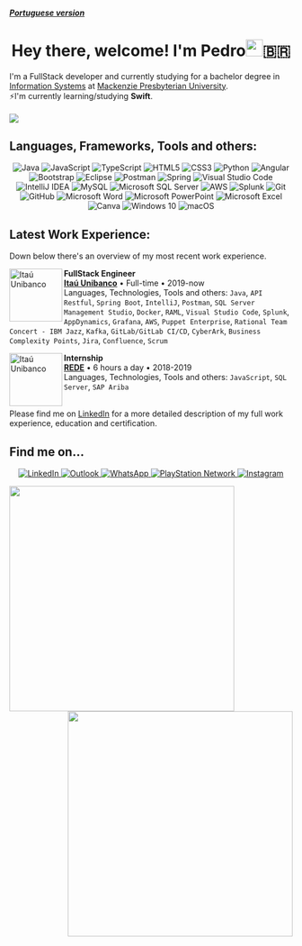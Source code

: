<a align="left" href="https://github.com/PedroDaspett/pedrodaspett/blob/master/README-PT.md"><h5>Portuguese version</h5></a>

<!-- TITLE -->
<h1 align="center">Hey there, welcome! I'm Pedro<img src="https://raw.githubusercontent.com/iampavangandhi/iampavangandhi/master/gifs/Hi.gif" width="30px">🇧🇷</h1>

<!-- WHO AM I? -->
<p>I'm a FullStack developer and currently studying for a bachelor degree in <a href="https://www.mackenzie.br/en/undergraduate-programs/sao-paulo-higienopolis/information-systems" target="_blank">Information Systems</a> at <a href="https://www.mackenzie.br/en/universidade/meet-the-university/" target="_blank">Mackenzie Presbyterian University</a>.
</br>
⚡️I'm currently learning/studying <b>Swift</b>. 
</br>
</br>
<!-- https://github.com/Nathan13888/VisitorBadgeReloaded/blob/master/README.md -->
<img src="https://visitor-badge-reloaded.herokuapp.com/badge?page_id=pedrodaspett&color=25D366&style=for-the-badge&logo=Github&logoColor=7DBBE6&lColor=6e5494"/> 
</p>

<!-- TECHNOLOGIES -->
## Languages, Frameworks, Tools and others:
<p align="center">
<!-- 
BADGES:
 https://github.com/Ileriayo/markdown-badges#programming-languages
 https://github.com/alexandresanlim/Badges4-README.md-Profile
 https://simpleicons.org
-->
<!-- PROGRAMMING LANGUAGES:
  <img alt="Swift" src="https://img.shields.io/badge/swift-F05138.svg?style=for-the-badge&logo=swift&logoColor=white" target="_blank"/> -->
  <img alt="Java" src="https://img.shields.io/badge/java-5382a1.svg?style=for-the-badge&logo=java&logoColor=f89820" target="_blank"/>
  <img alt="JavaScript" src="https://img.shields.io/badge/javascript-323330.svg?style=for-the-badge&logo=javascript&logoColor=f0db4f" target="_blank"/>
  <img alt="TypeScript" src="https://img.shields.io/badge/typescript-007acc.svg?style=for-the-badge&logo=typescript&logoColor=ffffff" target="_blank"/>
  <img alt="HTML5" src="https://img.shields.io/badge/html_5-E44D26.svg?style=for-the-badge&logo=html5&logoColor=white" target="_blank"/>
  <img alt="CSS3" src="https://img.shields.io/badge/css3-2965f1.svg?style=for-the-badge&logo=css3&logoColor=white" target="_blank"/>
  <img alt="Python" src="https://img.shields.io/badge/python-306998.svg?style=for-the-badge&logo=python&logoColor=FFD43B" target="_blank"/>

 <!-- FRAMEWORKS AND LIBRARIES: -->
  <img alt="Angular" src="https://img.shields.io/badge/angular-dd1b16.svg?style=for-the-badge&logo=angular&logoColor=white" target="_blank"/>
  <img alt="Bootstrap" src="https://img.shields.io/badge/bootstrap-563d7c.svg?style=for-the-badge&logo=bootstrap&logoColor=white" target="_blank"/>
  <img alt="Eclipse" src="https://img.shields.io/badge/Eclipse-2C2255?style=for-the-badge&logo=eclipse&logoColor=F7941E" target="_blank"/>
  <img alt="Postman" src="https://img.shields.io/badge/Postman-white?style=for-the-badge&logo=postman&logoColor=EF5B25" target="_blank"/>

 <!-- IDEs/EDITORS 
  <img alt="Xcode" src="https://img.shields.io/badge/Xcode-007ACC?style=for-the-badge&logo=Xcode&logoColor=white" target="_blank"/>  -->
  <img alt="Spring" src="https://img.shields.io/badge/spring-%236DB33F.svg?style=for-the-badge&logo=spring&logoColor=white" target="_blank"/>
  <img alt="Visual Studio Code" src="https://img.shields.io/badge/Visual_Studio_Code-0078d7.svg?style=for-the-badge&logo=visual-studio-code&logoColor=white" target="_blank"/>
  <img alt="IntelliJ IDEA" src="https://img.shields.io/badge/IntelliJ_IDEA-e32581.svg?style=for-the-badge&logo=intellij-idea&logoColor=white" target="_blank"/>

 <!-- DATABASE --> 
  <img alt="MySQL" src="https://img.shields.io/badge/mysql-00758F.svg?style=for-the-badge&logo=mysql&logoColor=F29111" target="_blank"/>
  <img alt="Microsoft SQL Server" src="https://img.shields.io/badge/Microsoft_SQL_Server-darkred?style=for-the-badge&logo=microsoft-sql-server&logoColor=white" target="_blank"/>

 <!-- CLOUD/HOSTING-->
  <img alt="AWS" src="https://img.shields.io/badge/AWS-FF9900.svg?style=for-the-badge&logo=amazon-aws&logoColor=black" target="_blank"/>

 <!-- ANALYTICS -->
  <img alt="Splunk" src="https://img.shields.io/badge/splunk-black.svg?style=for-the-badge&logo=splunk&logoColor=65A637" target="_blank"/>

 <!-- VERSION CONTROL -->
  <img alt="Git" src="https://img.shields.io/badge/git-f34f29.svg?style=for-the-badge&logo=git&logoColor=white" target="_blank"/>
  <img alt="GitHub" src="https://img.shields.io/badge/github-211F1F.svg?style=for-the-badge&logo=github&logoColor=7DBBE6" target="_blank"/>

 <!-- OFFICE -->
  <img alt="Microsoft Word" src="https://img.shields.io/badge/Microsoft_Word-2B579A?style=for-the-badge&logo=microsoft-word&logoColor=white" target="_blank"/>
  <img alt="Microsoft PowerPoint" src="https://img.shields.io/badge/Microsoft_PowerPoint-B7472A?style=for-the-badge&logo=microsoft-powerpoint&logoColor=white" target="_blank"/>
  <img alt="Microsoft Excel" src="https://img.shields.io/badge/Microsoft_Excel-217346?style=for-the-badge&logo=microsoft-excel&logoColor=white" target="_blank"/>

 <!-- DESIGN -->
  <img alt="Canva" src="https://img.shields.io/badge/Canva-20C4CB.svg?style=for-the-badge&logo=Canva&logoColor=white" target="_blank"/>

 <!-- OS -->
  <img alt="Windows 10" src="https://img.shields.io/badge/Windows_10-00adef?style=for-the-badge&logo=windows&logoColor=white" target="_blank"/>
  <img alt="macOS" src="https://img.shields.io/badge/macOS-555555?style=for-the-badge&logo=macos&logoColor=white" target="_blank"/>

 </p>


<!--
**PedroDaspett/pedrodaspett** is a ✨ _special_ ✨ repository because its `README.md` (this file) appears on your GitHub profile.
Welcome to my GitHub page
Here are some ideas to get you started:

- 🔭 I’m currently working on ...
- 🌱 I’m currently learning ...
- 👯 I’m looking to collaborate on ...
- 🤔 I’m looking for help with ...
- 💬 Ask me about ...
- 📫 How to reach me: ...
- 😄 Pronouns: ...
- ⚡ Fun fact: ...
-->

<!-- WORK EXPERIENCE -->
## Latest Work Experience:
Down below there's an overview of my most recent work experience.

[<img align="left" height="94px" width="94px" alt="Itaú Unibanco" src="https://www.itau.com.br/content/dam/itau/varejo/logo-app-Itau.png"/>](https://www.itau.com.br/relacoes-com-investidores/Default.aspx?linguagem=en#)

**FullStack Engineer** \
[**Itaú Unibanco**](https://www.itau.com.br/relacoes-com-investidores/Default.aspx?linguagem=en#) • Full-time • 2019-now \
Languages, Technologies, Tools and others: `Java`, `API Restful`, `Spring Boot`, `IntelliJ`, `Postman`, `SQL Server Management Studio`, `Docker`, `RAML`, `Visual Studio Code`, `Splunk`, `AppDynamics`, `Grafana`, `AWS`, `Puppet Enterprise`, `Rational Team Concert - IBM Jazz`, `Kafka`, `GitLab/GitLab CI/CD`, `CyberArk`, `Business Complexity Points`, `Jira`, `Confluence`, `Scrum`
<!-- Featured Projects: [salt-lint](https://github.com/warpnet/salt-lint), [vscode-salt-lint](https://github.com/warpnet/vscode-salt-lint) -->

[<img align="left" height="94px" width="94px" alt="Itaú Unibanco" border-radius="50px" src="https://www.traycorp.com.br/wp-content/uploads/2020/03/redecard.jpg"/>](https://www.userede.com.br)

**Internship** \
[**REDE**](https://www.userede.com.br) • 6 hours a day • 2018-2019 \
Languages, Technologies, Tools and others: `JavaScript`, `SQL Server`, `SAP Ariba`
<br/>
<br/>
<p>Please find me on <a href="linkedin.com/in/pedrodaspett" target="_blank">LinkedIn</a> for a more detailed description of my full work experience, education and certification.</p>

<!-- CONTACT -->
## Find me on...
<p align="center">
 <a href="https://linkedin.com/in/pedrodaspett" target="_blank">
 <img alt="LinkedIn" src="https://img.shields.io/badge/linkedin-%230077B5.svg?style=for-the-badge&logo=linkedin&logoColor=white"/>
 </a>
 
 <a href="mailto:pedrodaspett@hotmail.com?Subject=Hey!%20I've%20found%20you%20on%20GitHub!" target="_blank">
 <img alt="Outlook" src="https://img.shields.io/badge/Microsoft_Outlook-0078D4?style=for-the-badge&logo=microsoft-outlook&logoColor=white" />
 </a>
 
 <a href="https://api.whatsapp.com/send?phone=+5511994723193&text=Hey,%20I've%20found%20you%20on%20GitHub!" target="_blank">
 <img alt="WhatsApp" src="https://img.shields.io/badge/WhatsApp-25D366?style=for-the-badge&logo=whatsapp&logoColor=white"/>
 </a>
 
 <a href="" target="_blank">
 <img alt="PlayStation Network" src="https://img.shields.io/badge/PlayStation-003791?style=for-the-badge&logo=playstation&logoColor=white"/>
 </a>
 
 <a href=˜https://www.instagram.com/pedrodaspett/˜ target="_blank">
 <img alt="Instagram" src="https://img.shields.io/badge/Instagram-%23E4405F.svg?style=for-the-badge&logo=Instagram&logoColor=white"/>
 </a>
</p>

<!-- 
 Find me on:
<p>
<a href="https://medium.com/">
<img src="https://img.shields.io/badge/medium-%2312100E.svg?&style=for-the-badge&logo=medium&logoColor=white" height=25>
</a>
<a href="https://dev.to/">
<img src="https://img.shields.io/badge/DEV.TO-%230A0A0A.svg?&style=for-the-badge&logo=dev-dot-to&logoColor=white" height=25>
</a>
</p>
-->

<!-- SETUP
## Setup:
 <img alt="Setup" src="https://img.shields.io/badge/Apple-MacBook_Pro_M1_2020-999999?style=for-the-badge&logo=apple&logoColor=white"/> -->

<!-- How to build Language and GitHub stats cards: https://github.com/anuraghazra/github-readme-stats -->
<a href="https://github.com/PedroDaspett?tab=repositories">
  <img align="left" width="400px" src="https://github-readme-stats.vercel.app/api/top-langs/?username=pedrodaspett&layout=compact&theme=dracula" border-radius="21px"/>
</a>
<a href="https://github.com/PedroDaspett?tab=repositories">
  <img align="right" width="400px" src="https://github-readme-stats.vercel.app/api?username=pedrodaspett&theme=dracula&count_private=true&show_icons=true" border-radius="21px"/>
</a>
